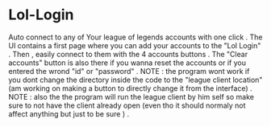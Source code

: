 # Lol-Login
Auto connect to any of Your league of legends accounts with one click .
The UI contains a first page where you can add your accounts to the "Lol Login" .
Then , easily connect to them with the 4 accounts buttons .
The "Clear accounts" button is also there if you wanna reset the accounts or if you entered the wrond "id" or "password" .
NOTE : the program wont work if you dont change the directory inside the code to the "league client location" (am working on making a button to directly change it from the interface) .
NOTE : also the the program will run the league client by him self so make sure to not have the client already open (even tho it should normaly not affect anything 
but just to be sure ) .
